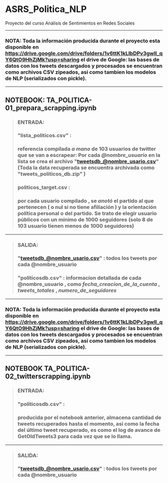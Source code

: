 # ASRS_Politica_NLP
Proyecto del curso Análisis de Sentimientos en Redes Sociales

---
### **NOTA:** Toda la información producida durante el proyecto esta disponible en **https://drive.google.com/drive/folders/1v6ttK1kLlbDPv3gwIl_qY6QtO9HhZjMk?usp=sharing** el drive de Google: las bases de datos con los tweets descargados y procesados se encuentran como **archivos CSV** zipeados, asi como tambien los modelos de NLP (serializados con pickle).
---
##  NOTEBOOK: **TA_POLITICA-01_prepara_scrapping.ipynb**
>### ENTRADA:
>### **"lista_politicos.csv"** : 
>### referencia compilada _a mano_ de **103 usuarios** de twitter que se van a escrapear:  Por cada _**@nombre_usuario**_ en la lista se crea el archivo **"tweetsdb_@nombre_usario.csv"** (Toda la data recuperada se encuentra archivada como **"tweets_politicos_db.zip"** )
>### **politicos_target.csv** : 
>### por cada usuario compilado , se _anotó_ el **partido** al que pertenecen ( o nul si no tiene afiliación ) y la **orientación** política personal o del partido. Se trato de elegir usuario públicos con un mínimo de 1000 seguidores (solo 8 de 103 usuario tienen menos de 1000 seguidores)
---
>### SALIDA:
>### **"tweetsdb_@nombre_usario.csv"**  : todos los tweets por cada @nombre_usuario
>### **"politicosdb.csv"** : informacíon detallada de cada @nombre_usuario , como _fecha_creacion_de_la_cuenta_ , _tweets_totales_ , _numero_de_seguidores_

---
### **NOTA:** Toda la información producida durante el proyecto esta disponible en **https://drive.google.com/drive/folders/1v6ttK1kLlbDPv3gwIl_qY6QtO9HhZjMk?usp=sharing** el drive de Google: las bases de datos con los tweets descargados y procesados se encuentran como **archivos CSV** zipeados, asi como tambien los modelos de NLP (serializados con pickle).
---
##   NOTEBOOK **TA_POLITICA-02_twitterscrapping.ipynb**
>### ENTRADA:
>### **"politicosdb.csv"** : 
>### producida por el notebook anterior, almacena cantidad de tweets recuperados hasta el momento, asi como la fecha del último tweet recuperado, es como el log de avance de GetOldTweets3 para cada vez que se lo llama.
---
>### SALIDA:
>### **"tweetsdb_@nombre_usario.csv"**  : todos los tweets por cada @nombre_usuario
